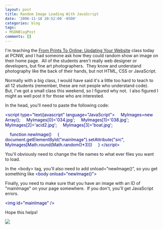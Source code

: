 ```yaml
---
layout: post
title: Random Image Loading With JavaScript
date: '2006-11-18 20:52:00 -0500'
categories: blog
tags:
- MSDNBlogPost
comments: []
---
```


I'm teaching the [From Prints To Online: Updating Your Website](http://www.pcnw.org/school/workshops.php#updatingweb) class today at PCNW, and I had someone ask how they could random show an image on their home page.&nbsp; All of the students aren't really web designer or developers, but fine art photographers.&nbsp; They know and understand photography like the back of their hands, but not HTML, CSS or JavaScript.

Normally with a big class, I would have said it's a little too hard to teach to all 12 students (remember, these are not people who understand code).&nbsp; But, I've got a small class this weekend, so I figured why not.&nbsp; I also figured I might as well post it for those who are interested.

In the head, you'll need to paste the following code:

<font color=#000080>&lt;script type="text/javascript" language="JavaScript"&gt;
&nbsp;&nbsp;&nbsp; MyImages=new Array();
&nbsp;&nbsp;&nbsp; MyImages[0]='034.jpg';
&nbsp;&nbsp;&nbsp; MyImages[1]='038.jpg';
&nbsp;&nbsp;&nbsp; MyImages[2]='acid2.jpg';
&nbsp;&nbsp;&nbsp; MyImages[3]='boat.jpg'; </font>

<font color=#000080>&nbsp;&nbsp;&nbsp; function newImage() 
&nbsp;&nbsp;&nbsp; {
&nbsp;&nbsp;&nbsp;&nbsp;&nbsp;&nbsp;&nbsp; document.getElementById("mainImage").setAttribute("src", MyImages[Math.round(Math.random()*3)])
&nbsp;&nbsp;&nbsp; }
&lt;/script&gt;</font>

You'll obviously need to change the file names to what ever files you want to load.

In the &lt;body&gt; tag, you'll also need to add onload="newImage()", so you get something like <font color=#000080>&lt;body onload="newImage()"&gt;</font>

Finally, you need to make sure that you have an image with an ID of "mainImage" on your page somewhere.&nbsp; If you don't, you'll get JavaScript errors.

<font color=#000080>&lt;img id="mainImage" /&gt;</font>

Hope this helps!

![](http://blogs.msdn.com/aggbug.aspx?PostID=1101369)